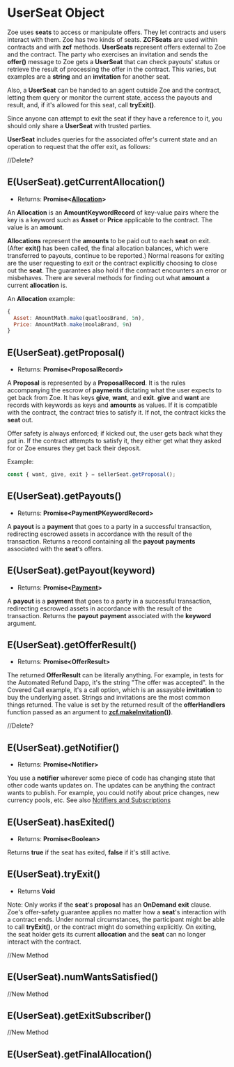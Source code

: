 # UserSeat Object

Zoe uses **seats** to access or manipulate offers. They let contracts and users interact
with them. Zoe has two kinds of seats. **ZCFSeats**
are used within contracts and with **zcf** methods. **UserSeats** represent offers external to
Zoe and the contract. The party who exercises an invitation and sends the **offer()** message
to Zoe gets a **UserSeat** that can check payouts' status or retrieve the result of
processing the offer in the contract. This varies, but examples
are a **string** and an **invitation** for another seat.

Also, a **UserSeat** can be handed to an agent outside Zoe and the contract, letting
them query or monitor the current state, access the payouts and result,
and, if it's allowed for this seat, call **tryExit()**.

Since anyone can attempt to exit the seat if they have a reference to it,
you should only share a **UserSeat** with trusted parties.

**UserSeat** includes queries for the associated offer's current state
and an operation to request that the offer exit, as follows:


//Delete?
## E(UserSeat).getCurrentAllocation()
  - Returns: **Promise&lt;[Allocation](./zoe-data-types.md#allocation)>**

An **Allocation** is an **AmountKeywordRecord** of key-value pairs where
the key is a keyword such as **Asset** or **Price** applicable to the
contract. The value is an **amount**.

**Allocations** represent the **amounts** to be paid out to each **seat** on exit. 
(After **exit()** has been called, the final allocation balances, which were transferred to
payouts, continue to be reported.) Normal
reasons for exiting are the user requesting to exit or the contract explicitly choosing
to close out the **seat**. The guarantees also hold if the contract encounters an error or
misbehaves. There are several methods for finding out what **amount** a
current **allocation** is.

An **Allocation** example:

```js
{
  Asset: AmountMath.make(quatloosBrand, 5n),
  Price: AmountMath.make(moolaBrand, 9n)
}
```

## E(UserSeat).getProposal()
  - Returns: **Promise&lt;ProposalRecord>**

A **Proposal** is represented by a **ProposalRecord**. It is the rules
accompanying the escrow of **payments** dictating what the user expects
to get back from Zoe. It has keys **give**, **want**, and
**exit**. **give** and **want** are records with keywords as keys and
**amounts** as values. If it is compatible with the contract, the
contract tries to satisfy it. If not, the contract kicks the **seat** out.

Offer safety is always enforced; if kicked out, the user gets back
what they put in. If the contract attempts to satisfy it, they either
get what they asked for or Zoe ensures they get back their deposit.

Example:

```js
const { want, give, exit } = sellerSeat.getProposal();
```

## E(UserSeat).getPayouts()
  - Returns: **Promise&lt;PaymentPKeywordRecord>**

A **payout** is a **payment** that goes to a party in a successful transaction, redirecting
escrowed assets in accordance with the result of the transaction. Returns a record
containing all the **payout** **payments** associated with the **seat**'s offers.

## E(UserSeat).getPayout(keyword)
  - Returns: **Promise&lt;[Payment](/reference/ertp-api/payment.md)>**

A **payout** is a **payment** that goes to a party in a successful transaction, redirecting
escrowed assets in accordance with the result of the transaction. Returns the **payout**
**payment** associated with the **keyword** argument.

## E(UserSeat).getOfferResult()
  - Returns: **Promise&lt;OfferResult>**

The returned **OfferResult** can be literally anything. For example, in tests
for the Automated Refund Dapp, it's the string "The offer was accepted". In
the Covered Call example, it's a call option, which is an assayable **invitation**
to buy the underlying asset. Strings and invitations are the most common things returned.
The value is set by the returned result of the **offerHandlers** function passed
as an argument to **[zcf.makeInvitation()](./zoe-contract-facet.md#zcf-makeinvitation-offerhandler-description-customproperties-proposalshape))**.


//Delete?
## E(UserSeat).getNotifier()
  - Returns: **Promise&lt;Notifier>**

You use a **notifier** wherever some piece of code has changing state that other
code wants updates on. The updates can be anything the contract wants to publish.
For example, you could notify about price changes, new currency pools, etc. See also
[Notifiers and Subscriptions](/guides/js-programming/notifiers.md)

## E(UserSeat).hasExited()
  - Returns: **Promise&lt;Boolean>**

Returns **true** if the seat has exited, **false** if it's still active.

## E(UserSeat).tryExit()
  - Returns **Void**

Note: Only works if the **seat**'s **proposal** has an **OnDemand** **exit** clause.
Zoe's offer-safety guarantee applies no matter how a **seat**'s interaction with
a contract ends. Under normal
circumstances, the participant might be able to call **tryExit()**, or the
contract might do something explicitly. On exiting, the seat holder
gets its current **allocation** and the **seat** can no longer interact with the contract.


//New Method
## E(UserSeat).numWantsSatisfied()

//New Method
## E(UserSeat).getExitSubscriber()

//New Method
## E(UserSeat).getFinalAllocation()



